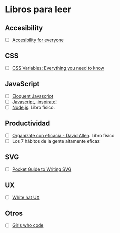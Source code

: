 # Libros para leer

## Accesibility

- [ ] [Accesibility for everyone](https://abookapart.com/products/accessibility-for-everyone)

## CSS

- [ ] [CSS Variables: Everything you need to know](https://gumroad.com/l/lwaUh)

## JavaScript

- [ ] [Eloquent Javascript](http://eloquentjavascript.net/)
- [ ] [Javascript, ¡inspírate!](https://leanpub.com/javascript-inspirate)
- [ ] [Node.js](https://www.amazon.es/Node-js-Programaci%C3%B3n-George-Ornbo/dp/8441533148/ref=sr_1_2?ie=UTF8&qid=1520769311&sr=8-2&keywords=node.js). Libro físico.

## Productividad

- [ ] [Organízate con eficacia - David Allen](https://www.amazon.es/Organ%C3%ADzate-eficacia-edici%C3%B3n-revisada-conocimiento/dp/8492921307/ref=sr_1_1?ie=UTF8&qid=1520769396&sr=8-1&keywords=organizate+con+eficacia). Libro físico
- [ ] Los 7 hábitos de la gente altamente eficaz

## SVG

- [ ] [Pocket Guide to Writing SVG](http://svgpocketguide.com/book/)

## UX

- [ ] [White hat UX](https://www.amazon.com/White-Hat-UX-Generation-Experience-ebook/dp/B06Y6DHGDH)

## Otros

- [ ] [Girls who code](https://www.amazon.com/Lights-Music-Code-Girls-Who/dp/0399542531/ref=tmm_hrd_swatch_0?_encoding=UTF8&qid=1521051359&sr=8-1)
